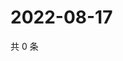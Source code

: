 # 2022-08-17

共 0 条

<!-- BEGIN WEIBO -->
<!-- 最后更新时间 Wed Aug 17 2022 16:21:43 GMT+0800 (China Standard Time) -->

<!-- END WEIBO -->
